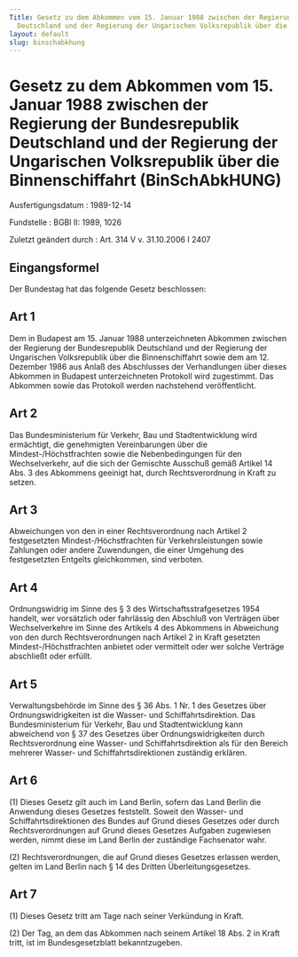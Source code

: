 ```yaml
---
Title: Gesetz zu dem Abkommen vom 15. Januar 1988 zwischen der Regierung der Bundesrepublik
  Deutschland und der Regierung der Ungarischen Volksrepublik über die Binnenschiffahrt
layout: default
slug: binschabkhung
---
```


# Gesetz zu dem Abkommen vom 15. Januar 1988 zwischen der Regierung der Bundesrepublik Deutschland und der Regierung der Ungarischen Volksrepublik über die Binnenschiffahrt (BinSchAbkHUNG)

Ausfertigungsdatum
:   1989-12-14

Fundstelle
:   BGBl II: 1989, 1026

Zuletzt geändert durch
:   Art. 314 V v. 31.10.2006 I 2407


## Eingangsformel

Der Bundestag hat das folgende Gesetz beschlossen:


## Art 1

Dem in Budapest am 15. Januar 1988 unterzeichneten Abkommen zwischen
der Regierung der Bundesrepublik Deutschland und der Regierung der
Ungarischen Volksrepublik über die Binnenschiffahrt sowie dem am 12.
Dezember 1986 aus Anlaß des Abschlusses der Verhandlungen über dieses
Abkommen in Budapest unterzeichneten Protokoll wird zugestimmt. Das
Abkommen sowie das Protokoll werden nachstehend veröffentlicht.


## Art 2

Das Bundesministerium für Verkehr, Bau und Stadtentwicklung wird
ermächtigt, die genehmigten Vereinbarungen über die
Mindest-/Höchstfrachten sowie die Nebenbedingungen für den
Wechselverkehr, auf die sich der Gemischte Ausschuß gemäß Artikel 14
Abs. 3 des Abkommens geeinigt hat, durch Rechtsverordnung in Kraft zu
setzen.


## Art 3

Abweichungen von den in einer Rechtsverordnung nach Artikel 2
festgesetzten Mindest-/Höchstfrachten für Verkehrsleistungen sowie
Zahlungen oder andere Zuwendungen, die einer Umgehung des
festgesetzten Entgelts gleichkommen, sind verboten.


## Art 4

Ordnungswidrig im Sinne des § 3 des Wirtschaftsstrafgesetzes 1954
handelt, wer vorsätzlich oder fahrlässig den Abschluß von Verträgen
über Wechselverkehre im Sinne des Artikels 4 des Abkommens in
Abweichung von den durch Rechtsverordnungen nach Artikel 2 in Kraft
gesetzten Mindest-/Höchstfrachten anbietet oder vermittelt oder wer
solche Verträge abschließt oder erfüllt.


## Art 5

Verwaltungsbehörde im Sinne des § 36 Abs. 1 Nr. 1 des Gesetzes über
Ordnungswidrigkeiten ist die Wasser- und Schiffahrtsdirektion. Das
Bundesministerium für Verkehr, Bau und Stadtentwicklung kann
abweichend von § 37 des Gesetzes über Ordnungswidrigkeiten durch
Rechtsverordnung eine Wasser- und Schiffahrtsdirektion als für den
Bereich mehrerer Wasser- und Schiffahrtsdirektionen zuständig
erklären.


## Art 6

(1) Dieses Gesetz gilt auch im Land Berlin, sofern das Land Berlin die
Anwendung dieses Gesetzes feststellt. Soweit den Wasser- und
Schiffahrtsdirektionen des Bundes auf Grund dieses Gesetzes oder durch
Rechtsverordnungen auf Grund dieses Gesetzes Aufgaben zugewiesen
werden, nimmt diese im Land Berlin der zuständige Fachsenator wahr.

(2) Rechtsverordnungen, die auf Grund dieses Gesetzes erlassen werden,
gelten im Land Berlin nach § 14 des Dritten Überleitungsgesetzes.


## Art 7

(1) Dieses Gesetz tritt am Tage nach seiner Verkündung in Kraft.

(2) Der Tag, an dem das Abkommen nach seinem Artikel 18 Abs. 2 in
Kraft tritt, ist im Bundesgesetzblatt bekanntzugeben.

